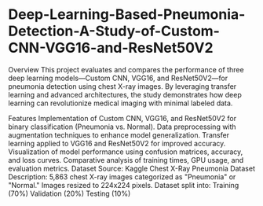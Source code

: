 # Deep-Learning-Based-Pneumonia-Detection-A-Study-of-Custom-CNN-VGG16-and-ResNet50V2
Overview
This project evaluates and compares the performance of three deep learning models—Custom CNN, VGG16, and ResNet50V2—for pneumonia detection using chest X-ray images. By leveraging transfer learning and advanced architectures, the study demonstrates how deep learning can revolutionize medical imaging with minimal labeled data.

Features
Implementation of Custom CNN, VGG16, and ResNet50V2 for binary classification (Pneumonia vs. Normal).
Data preprocessing with augmentation techniques to enhance model generalization.
Transfer learning applied to VGG16 and ResNet50V2 for improved accuracy.
Visualization of model performance using confusion matrices, accuracy, and loss curves.
Comparative analysis of training times, GPU usage, and evaluation metrics.
Dataset
Source: Kaggle Chest X-Ray Pneumonia Dataset
Description:
5,863 chest X-ray images categorized as "Pneumonia" or "Normal."
Images resized to 224x224 pixels.
Dataset split into:
Training (70%)
Validation (20%)
Testing (10%)

